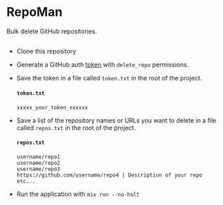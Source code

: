 # RepoMan

Bulk delete GitHub repositories.

##

* Clone this repository

* Generate a GitHub auth [token](https://github.com/settings/tokens/new) with `delete_repo` permissions.

* Save the token in a file called `token.txt` in the root of the project.

    #### `token.txt`
    ```
    xxxxx_your_token_xxxxxx
    ```
* Save a list of the repository names or URLs you want to delete in a file called `repos.txt` in the root of the project.

    #### `repos.txt`
    ```
    username/repo1
    username/repo2
    username/repo3
    https://github.com/username/repo4 | Description of your repo
    etc...
    ```
* Run the application with `mix run --no-halt`


